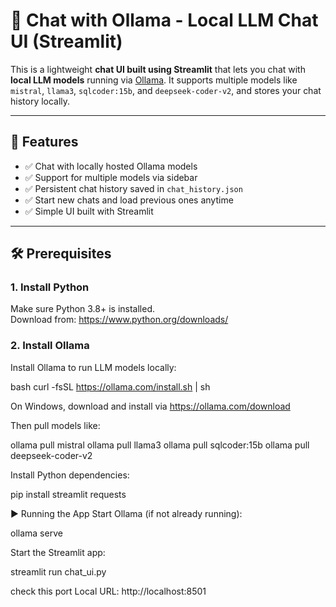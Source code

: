 # 💬 Chat with Ollama - Local LLM Chat UI (Streamlit)

This is a lightweight **chat UI built using Streamlit** that lets you chat with **local LLM models** running via [Ollama](https://ollama.com/). It supports multiple models like `mistral`, `llama3`, `sqlcoder:15b`, and `deepseek-coder-v2`, and stores your chat history locally.

---

## 🚀 Features

- ✅ Chat with locally hosted Ollama models
- ✅ Support for multiple models via sidebar
- ✅ Persistent chat history saved in `chat_history.json`
- ✅ Start new chats and load previous ones anytime
- ✅ Simple UI built with Streamlit

---

## 🛠 Prerequisites

### 1. Install Python
Make sure Python 3.8+ is installed.  
Download from: https://www.python.org/downloads/

### 2. Install Ollama
Install Ollama to run LLM models locally:

bash
curl -fsSL https://ollama.com/install.sh | sh


On Windows, download and install via https://ollama.com/download

Then pull models like:

ollama pull mistral
ollama pull llama3
ollama pull sqlcoder:15b
ollama pull deepseek-coder-v2



Install Python dependencies:


pip install streamlit requests




▶️ Running the App
Start Ollama (if not already running):

ollama serve

Start the Streamlit app:


streamlit run chat_ui.py

 check  this port
 Local URL: http://localhost:8501


